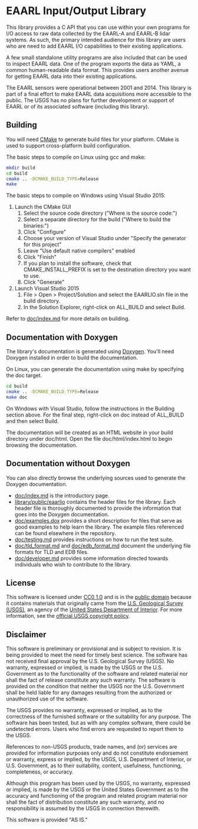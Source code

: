 # EAARL Input/Output Library

This library provides a C API that you can use within your own programs for I/O
access to raw data collected by the EAARL-A and EAARL-B lidar systems. As such,
the primary intended audience for this library are users who are need to add
EAARL I/O capabilities to their existing applications.

A few small standalone utility programs are also included that can be used to
inspect EAARL data. One of the program exports the data as YAML, a common
human-readable data format. This provides users another avenue for getting
EAARL data into their existing applications.

The EAARL sensors were operational between 2001 and 2014. This library is part
of a final effort to make EAARL data acquisitions more accessible to the
public. The USGS has no plans for further development or support of EAARL or of
its associated software (including this library).

## Building

You will need [CMake](https://cmake.org) to generate build files for your
platform. CMake is used to support cross-platform build configuration.

The basic steps to compile on Linux using gcc and make:

```sh
mkdir build
cd build
cmake .. -DCMAKE_BUILD_TYPE=Release
make
```

The basic steps to compile on Windows using Visual Studio 2015:

1. Launch the CMake GUI
    1. Select the source code directory ("Where is the source code:")
    2. Select a separate directory for the build ("Where to build the binaries:")
    3. Click "Configure"
    4. Choose your version of Visual Studio under "Specify the generator for this project"
    5. Leave "Use default native compilers" enabled
    6. Click "Finish"
    7. If you plan to install the software, check that CMAKE_INSTALL_PREFIX is set to the destination directory you want to use.
    8. Click "Generate"
2. Launch Visual Studio 2015
    1. File > Open > Project/Solution and select the EAARLIO.sln file in the build directory.
    2. In the Solution Explorer, right-click on ALL_BUILD and select Build.

Refer to [doc/index.md](doc/index.md#building) for more details on building.

## Documentation with Doxygen

The library's documentation is generated using [Doxygen](http://www.stack.nl/~dimitri/doxygen/).
You'll need Doxygen installed in order to build the documentation.

On Linux, you can generate the documentation using make by specifying the doc target.

```sh
cd build
cmake .. -DCMAKE_BUILD_TYPE=Release
make doc
```

On Windows with Visual Studio, follow the instructions in the Building section above.
For the final step, right-click on doc instead of ALL_BUILD and then select Build.

The documentation will be created as an HTML website in your build directory
under doc/html. Open the file doc/html/index.html to begin browsing the documentation.

## Documentation without Doxygen

You can also directly browse the underlying sources used to generate the Doxygen
documentation.

- [doc/index.md](doc/index.md) is the introductory page.
- [library/public/eaarlio](library/public/eaarlio) contains the header files
  for the library. Each header file is thoroughly documented to provide the
  information that goes into the Doxygen documentation.
- [doc/examples.dox](doc/examples.dox) provides a short description for files that
  serve as good examples to help learn the library. The example files referenced
  can be found elsewhere in the repository.
- [doc/testing.md](doc/testing.md) provides instructions on how to run the test suite.
- [doc/tld_format.md](doc/tld_format.md) and [doc/edb_format.md](doc/edb_format.md)
  document the underlying file formats for TLD and EDB files.
- [doc/developer.md](doc/developer.md) provides some information directed towards
  individuals who wish to contribute to the library.

## License

This software is licensed under [CC0 1.0] and is in the [public domain] because
it contains materials that originally came from the [U.S. Geological Survey
(USGS)], an agency of the [United States Department of Interior]. For more
information, see the [official USGS copyright policy].

[CC0 1.0]: http://creativecommons.org/publicdomain/zero/1.0/
[public domain]: https://en.wikipedia.org/wiki/Public_domain
[U.S. Geological Survey (USGS)]: https://www.usgs.gov/
[United States Department of Interior]: https://www.doi.gov/
[official USGS copyright policy]: http://www.usgs.gov/information-policies-and-instructions/copyrights-and-credits

## Disclaimer

This software is preliminary or provisional and is subject to revision. It is
being provided to meet the need for timely best science. The software has not
received final approval by the U.S. Geological Survey (USGS). No warranty,
expressed or implied, is made by the USGS or the U.S. Government as to the
functionality of the software and related material nor shall the fact of
release constitute any such warranty. The software is provided on the condition
that neither the USGS nor the U.S. Government shall be held liable for any
damages resulting from the authorized or unauthorized use of the software.

The USGS provides no warranty, expressed or implied, as to the correctness of
the furnished software or the suitability for any purpose. The software has
been tested, but as with any complex software, there could be undetected
errors. Users who find errors are requested to report them to the USGS.

References to non-USGS products, trade names, and (or) services are provided
for information purposes only and do not constitute endorsement or warranty,
express or implied, by the USGS, U.S. Department of Interior, or U.S.
Government, as to their suitability, content, usefulness, functioning,
completeness, or accuracy.

Although this program has been used by the USGS, no warranty, expressed or
implied, is made by the USGS or the United States Government as to the accuracy
and functioning of the program and related program material nor shall the fact
of distribution constitute any such warranty, and no responsibility is assumed
by the USGS in connection therewith.

This software is provided "AS IS."
